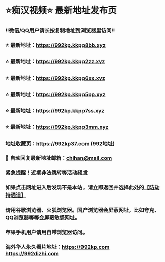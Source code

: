 # ⭐️痴汉视频⭐️ 最新地址发布页

### ‼️微信/QQ用户请长按复制地址到浏览器里访问‼️

### ⭐️ 最新地址：https://992kp.kkpp8bb.xyz

### ⭐️ 最新地址：https://992kp.kkpp2zz.xyz

### ⭐️ 最新地址：https://992kp.kkpp6xx.xyz

### ⭐️ 最新地址：https://992kp.kkpp5pp.xyz

### ⭐️ 最新地址：https://992kp.kkpp7ss.xyz

### ⭐️ 最新地址：https://992kp.kkpp3mm.xyz



### 地址收藏页：https://992kp37.com (992地址)
### 📧 自动回复最新地址邮箱：chihan@mail.com
### 紧急提醒！近期非法跳转等活动频发
### 如果点击网址进入后发现不是本站，请立即返回并选择此处的[【防劫持通道】](https://23.224.130.222:7583)
### 请用谷歌浏览器、火狐浏览器。国产浏览器会屏蔽网址，比如夸克、QQ浏览器等等会屏蔽敏感网址。
### 苹果手机用户请用自带浏览器访问。
### 海外华人永久看片地址：https://992kp.com  https://992dizhi.com
